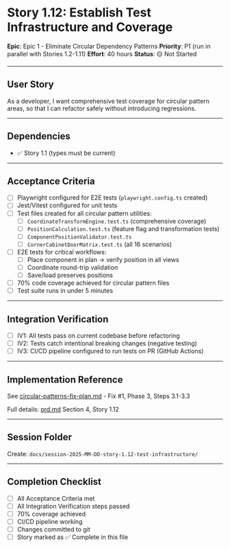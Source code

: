 # Story 1.12: Establish Test Infrastructure and Coverage

**Epic**: Epic 1 - Eliminate Circular Dependency Patterns
**Priority**: P1 (run in parallel with Stories 1.2-1.11)
**Effort**: 40 hours
**Status**: 🟡 Not Started

---

## User Story

As a developer,
I want comprehensive test coverage for circular pattern areas,
so that I can refactor safely without introducing regressions.

---

## Dependencies

- ✅ Story 1.1 (types must be current)

---

## Acceptance Criteria

- [ ] Playwright configured for E2E tests (`playwright.config.ts` created)
- [ ] Jest/Vitest configured for unit tests
- [ ] Test files created for all circular pattern utilities:
  - [ ] `CoordinateTransformEngine.test.ts` (comprehensive coverage)
  - [ ] `PositionCalculation.test.ts` (feature flag and transformation tests)
  - [ ] `ComponentPositionValidator.test.ts`
  - [ ] `CornerCabinetDoorMatrix.test.ts` (all 16 scenarios)
- [ ] E2E tests for critical workflows:
  - [ ] Place component in plan → verify position in all views
  - [ ] Coordinate round-trip validation
  - [ ] Save/load preserves positions
- [ ] 70% code coverage achieved for circular pattern files
- [ ] Test suite runs in under 5 minutes

---

## Integration Verification

- [ ] IV1: All tests pass on current codebase before refactoring
- [ ] IV2: Tests catch intentional breaking changes (negative testing)
- [ ] IV3: CI/CD pipeline configured to run tests on PR (GitHub Actions)

---

## Implementation Reference

See [circular-patterns-fix-plan.md](../circular-patterns-fix-plan.md) - Fix #1, Phase 3, Steps 3.1-3.3

Full details: [prd.md](../prd.md) Section 4, Story 1.12

---

## Session Folder

Create: `docs/session-2025-MM-DD-story-1.12-test-infrastructure/`

---

## Completion Checklist

- [ ] All Acceptance Criteria met
- [ ] All Integration Verification steps passed
- [ ] 70% coverage achieved
- [ ] CI/CD pipeline working
- [ ] Changes committed to git
- [ ] Story marked as ✅ Complete in this file
